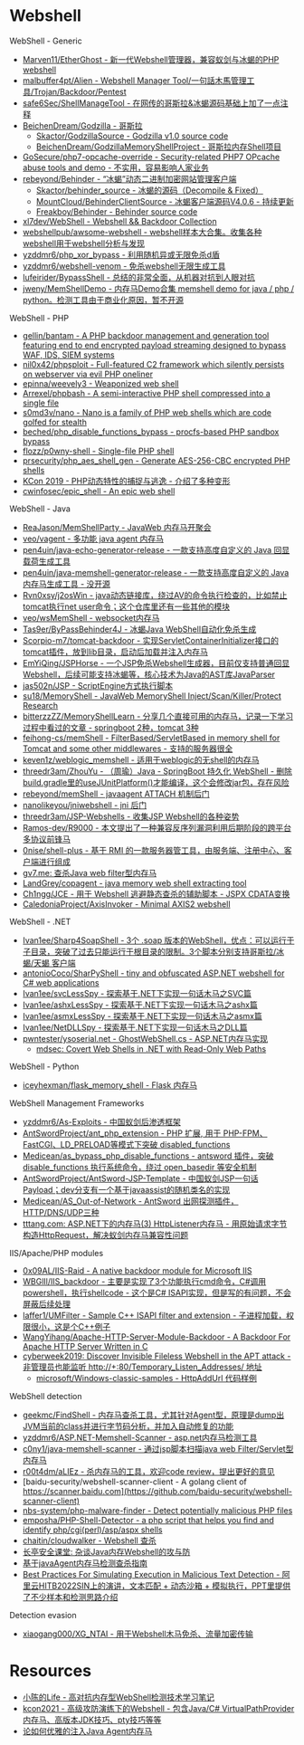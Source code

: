 # Webshell

WebShell - Generic

* [Marven11/EtherGhost - 新一代Webshell管理器，兼容蚁剑与冰蝎的PHP webshell](https://github.com/Marven11/EtherGhost)
* [malbuffer4pt/Alien - Webshell Manager Tool/一句話木馬管理工具/Trojan/Backdoor/Pentest](https://github.com/malbuffer4pt/Alien)
* [safe6Sec/ShellManageTool - 在网传的哥斯拉&冰蝎源码基础上加了一点注释](https://github.com/safe6Sec/ShellManageTool)
* [BeichenDream/Godzilla - 哥斯拉](https://github.com/BeichenDream/Godzilla)
  * [Skactor/GodzillaSource - Godzilla v1.0 source code](https://github.com/Skactor/GodzillaSource)
  * [BeichenDream/GodzillaMemoryShellProject - 哥斯拉内存Shell项目](https://github.com/BeichenDream/GodzillaMemoryShellProject)
* [GoSecure/php7-opcache-override - Security-related PHP7 OPcache abuse tools and demo - 不实用，容易影响人家业务](https://github.com/GoSecure/php7-opcache-override)
* [rebeyond/Behinder - “冰蝎”动态二进制加密网站管理客户端](https://github.com/rebeyond/Behinder)
  * [Skactor/behinder_source - 冰蝎的源码（Decompile & Fixed）](https://github.com/Skactor/behinder_source)
  * [MountCloud/BehinderClientSource - 冰蝎客户端源码V4.0.6 - 持续更新](https://github.com/MountCloud/BehinderClientSource)
  * [Freakboy/Behinder - Behinder source code](https://github.com/Freakboy/Behinder)
* [xl7dev/WebShell - Webshell && Backdoor Collection](https://github.com/xl7dev/WebShell)
* [webshellpub/awsome-webshell - webshell样本大合集。收集各种webshell用于webshell分析与发现](https://github.com/webshellpub/awsome-webshell)
* [yzddmr6/php_xor_bypass - 利用随机异或无限免杀d盾](https://github.com/yzddmr6/php_xor_bypass)
* [yzddmr6/webshell-venom - 免杀webshell无限生成工具](https://github.com/yzddmr6/webshell-venom)
* [lufeirider/BypassShell - 总结的非常全面，从机器对抗到人眼对抗](https://github.com/lufeirider/BypassShell)
* [jweny/MemShellDemo - 内存马Demo合集 memshell demo for java / php / python。检测工具由于商业化原因，暂不开源](https://github.com/jweny/MemShellDemo)

WebShell - PHP

* [gellin/bantam - A PHP backdoor management and generation tool featuring end to end encrypted payload streaming designed to bypass WAF, IDS, SIEM systems](https://github.com/gellin/bantam)
* [nil0x42/phpsploit - Full-featured C2 framework which silently persists on webserver via evil PHP oneliner](https://github.com/nil0x42/phpsploit)
* [epinna/weevely3 - Weaponized web shell](https://github.com/epinna/weevely3)
* [Arrexel/phpbash - A semi-interactive PHP shell compressed into a single file](https://github.com/Arrexel/phpbash)
* [s0md3v/nano - Nano is a family of PHP web shells which are code golfed for stealth](https://github.com/s0md3v/nano)
* [beched/php_disable_functions_bypass - procfs-based PHP sandbox bypass](https://github.com/beched/php_disable_functions_bypass)
* [flozz/p0wny-shell - Single-file PHP shell](https://github.com/flozz/p0wny-shell)
* [prsecurity/php_aes_shell_gen - Generate AES-256-CBC encrypted PHP shells](https://github.com/prsecurity/php_aes_shell_gen)
* [KCon 2019 - PHP动态特性的捕捉与逃逸 - 介绍了多种变形](https://github.com/knownsec/KCon/blob/master/2019/25%E6%97%A5/PHP%E5%8A%A8%E6%80%81%E7%89%B9%E6%80%A7%E7%9A%84%E6%8D%95%E6%8D%89%E4%B8%8E%E9%80%83%E9%80%B8.pdf)
* [cwinfosec/epic_shell - An epic web shell](https://github.com/cwinfosec/epic_shell)

WebShell - Java

* [ReaJason/MemShellParty - JavaWeb 内存马开聚会](https://github.com/ReaJason/MemShellParty)
* [veo/vagent - 多功能 java agent 内存马](https://github.com/veo/vagent)
* [pen4uin/java-echo-generator-release - 一款支持高度自定义的 Java 回显载荷生成工具](https://github.com/pen4uin/java-echo-generator-release)
* [pen4uin/java-memshell-generator-release - 一款支持高度自定义的 Java 内存马生成工具 - 没开源](https://github.com/pen4uin/java-memshell-generator-release)
* [Rvn0xsy/j2osWin - java动态链接库，绕过AV的命令执行检查的，比如禁止tomcat执行net user命令；这个仓库里还有一些其他的模块](https://github.com/Rvn0xsy/j2osWin)
* [veo/wsMemShell - websocket内存马](https://github.com/veo/wsMemShell)
* [Tas9er/ByPassBehinder4J - 冰蝎Java WebShell自动化免杀生成](https://github.com/Tas9er/ByPassBehinder4J)
* [Scorpio-m7/tomcat-backdoor - 实现ServletContainerInitializer接口的tomcat插件，放到lib目录，启动后加载并注入内存马](https://github.com/Scorpio-m7/tomcat-backdoor)
* [EmYiQing/JSPHorse - 一个JSP免杀Webshell生成器，目前仅支持普通回显Webshell，后续可能支持冰蝎等，核心技术为Java的AST库JavaParser](https://github.com/EmYiQing/JSPHorse)
* [jas502n/JSP - ScriptEngine方式执行脚本](https://github.com/jas502n/JSP)
* [su18/MemoryShell - JavaWeb MemoryShell Inject/Scan/Killer/Protect Research](https://github.com/su18/MemoryShell)
* [bitterzzZZ/MemoryShellLearn - 分享几个直接可用的内存马，记录一下学习过程中看过的文章 - springboot 2种，tomcat 3种](https://github.com/bitterzzZZ/MemoryShellLearn)
* [feihong-cs/memShell - FilterBased/ServletBased in memory shell for Tomcat and some other middlewares - 支持的服务器很全](https://github.com/feihong-cs/memShell)
* [keven1z/weblogic_memshell - 适用于weblogic的无shell的内存马](https://github.com/keven1z/weblogic_memshell)
* [threedr3am/ZhouYu - （周瑜）Java - SpringBoot 持久化 WebShell - 删除build.gradle里的useJUnitPlatform()才能编译，这个会修改jar包，存在风险](https://github.com/threedr3am/ZhouYu)
* [rebeyond/memShell - javaagent ATTACH 机制后门](https://github.com/rebeyond/memShell)
* [nanolikeyou/jniwebshell - jni 后门](https://github.com/nanolikeyou/jniwebshell)
* [threedr3am/JSP-Webshells - 收集JSP Webshell的各种姿势](https://github.com/threedr3am/JSP-Webshells)
* [Ramos-dev/R9000 - 本文提出了一种兼容反序列漏洞利用后期阶段的跨平台多协议前锋马](https://github.com/Ramos-dev/R9000)
* [0nise/shell-plus - 基于 RMI 的一款服务器管工具，由服务端、注册中心、客户端进行组成](https://github.com/0nise/shell-plus)
* [gv7.me: 查杀Java web filter型内存马](http://gv7.me/articles/2020/kill-java-web-filter-memshell/)
* [LandGrey/copagent - java memory web shell extracting tool](https://github.com/LandGrey/copagent)
* [Ch1ngg/JCE - 用于 Webshell 逃避静态查杀的辅助脚本 - JSPX CDATA变换](https://github.com/Ch1ngg/JCE)
* [CaledoniaProject/AxisInvoker - Minimal AXIS2 webshell](https://github.com/CaledoniaProject/AxisInvoker)

WebShell - .NET

* [Ivan1ee/Sharp4SoapShell - 3个 .soap 版本的WebShell，优点：可以运行于子目录，突破了过去只能运行于根目录的限制。3个脚本分别支持哥斯拉/冰蝎/天蝎 客户端](https://github.com/Ivan1ee/Sharp4SoapShell)
* [antonioCoco/SharPyShell - tiny and obfuscated ASP.NET webshell for C# web applications](https://github.com/antonioCoco/SharPyShell)
* [Ivan1ee/svcLessSpy - 探索基于.NET下实现一句话木马之SVC篇](https://github.com/Ivan1ee/svcLessSpy)
* [Ivan1ee/ashxLessSpy - 探索基于.NET下实现一句话木马之ashx篇](https://github.com/Ivan1ee/ashxLessSpy)
* [Ivan1ee/asmxLessSpy - 探索基于.NET下实现一句话木马之asmx篇](https://github.com/Ivan1ee/asmxLessSpy)
* [Ivan1ee/NetDLLSpy - 探索基于.NET下实现一句话木马之DLL篇](https://github.com/Ivan1ee/NetDLLSpy)
* [pwntester/ysoserial.net - GhostWebShell.cs - ASP.NET内存马实现](https://github.com/pwntester/ysoserial.net/blob/master/ExploitClass/GhostWebShell.cs)
  * [mdsec: Covert Web Shells in .NET with Read-Only Web Paths](https://www.mdsec.co.uk/2020/10/covert-web-shells-in-net-with-read-only-web-paths/)

WebShell - Python

* [iceyhexman/flask_memory_shell - Flask 内存马](https://github.com/iceyhexman/flask_memory_shell)

WebShell Management Frameworks

* [yzddmr6/As-Exploits - 中国蚁剑后渗透框架](https://github.com/yzddmr6/As-Exploits)
* [AntSwordProject/ant_php_extension - PHP 扩展, 用于 PHP-FPM、FastCGI、LD_PRELOAD等模式下突破 disabled_functions](https://github.com/AntSwordProject/ant_php_extension)
* [Medicean/as_bypass_php_disable_functions - antsword 插件，突破 disable_functions 执行系统命令，绕过 open_basedir 等安全机制](https://github.com/Medicean/as_bypass_php_disable_functions)
* [AntSwordProject/AntSword-JSP-Template - 中国蚁剑JSP一句话Payload；dev分支有一个基于javaassist的随机类名的实现](https://github.com/AntSwordProject/AntSword-JSP-Template)
* [Medicean/AS_Out-of-Network - AntSword 出网探测插件，HTTP/DNS/UDP三种](https://github.com/Medicean/AS_Out-of-Network)
* [tttang.com: ASP.NET下的内存马(3) HttpListener内存马 - 用原始请求字节构造HttpRequest，解决蚁剑内存马兼容性问题](https://tttang.com/archive/1451/)

IIS/Apache/PHP modules

* [0x09AL/IIS-Raid - A native backdoor module for Microsoft IIS](https://github.com/0x09AL/IIS-Raid)
* [WBGlIl/IIS_backdoor - 主要是实现了3个功能执行cmd命令，C#调用powershell，执行shellcode - 这个是C# ISAPI实现，但是写的有问题，不会屏蔽后续处理](https://github.com/WBGlIl/IIS_backdoor)
* [laffer1/UMFilter - Sample C++ ISAPI filter and extension - 子进程加载，权限很小，这是个C++例子](https://github.com/laffer1/UMFilter)
* [WangYihang/Apache-HTTP-Server-Module-Backdoor - A Backdoor For Apache HTTP Server Written in C](https://github.com/WangYihang/Apache-HTTP-Server-Module-Backdoor)
* [cyberweek2019: Discover Invisible Fileless Webshell in the APT attack - 非管理员也能监听 http://+:80/Temporary_Listen_Addresses/ 地址](https://cyberweek.ae/materials/2019/D1%20COMMSEC%20-%20Discover%20Invisible%20Fileless%20Webshell%20in%20the%20APT%20Attack%20-%20Tim%20Yeh%20%26%20Dove%20Chiu.pdf)
  * [microsoft/Windows-classic-samples - HttpAddUrl 代码样例](https://github.com/microsoft/Windows-classic-samples/blob/master/Samples/Win7Samples/netds/http/server/main.c)

WebShell detection

* [geekmc/FindShell - 内存马查杀工具，尤其针对Agent型，原理是dump出JVM当前的class并进行字节码分析，并加入自动修复的功能](https://github.com/geekmc/FindShell)
* [yzddmr6/ASP.NET-Memshell-Scanner - asp.net内存马检测工具](https://github.com/yzddmr6/ASP.NET-Memshell-Scanner)
* [c0ny1/java-memshell-scanner - 通过jsp脚本扫描java web Filter/Servlet型内存马](https://github.com/c0ny1/java-memshell-scanner)
* [r00t4dm/aLIEz - 杀内存马的工具，欢迎code review，提出更好的意见](https://github.com/r00t4dm/aLIEz)
* [baidu-security/webshell-scanner-client - A golang client of https://scanner.baidu.com](https://github.com/baidu-security/webshell-scanner-client)
* [nbs-system/php-malware-finder - Detect potentially malicious PHP files](https://github.com/nbs-system/php-malware-finder)
* [emposha/PHP-Shell-Detector - a php script that helps you find and identify php/cgi(perl)/asp/aspx shells](https://github.com/emposha/PHP-Shell-Detector)
* [chaitin/cloudwalker - Webshell 查杀](https://github.com/chaitin/cloudwalker)
* [长亭安全课堂: 杂谈Java内存Webshell的攻与防](https://mp.weixin.qq.com/s/DRbGeVOcJ8m9xo7Gin45kQ)
* [基于javaAgent内存马检测查杀指南](https://mp.weixin.qq.com/s/Whta6akjaZamc3nOY1Tvxg)
* [Best Practices For Simulating Execution in Malicious Text Detection - 阿里云HITB2022SIN上的演讲，文本匹配 + 动态沙箱 + 模拟执行，PPT里提供了不少样本和检测思路介绍](https://conference.hitb.org/hitbsecconf2022sin/materials/D2%20COMMSEC%20-%20Best%20Practices%20For%20Simulating%20Execution%20in%20Malicious%20Text%20Detection%20-%20Shuo%20Wang%20&%20Yi%20Sun.pdf)

Detection evasion

* [xiaogang000/XG_NTAI - 用于Webshell木马免杀、流量加密传输](https://github.com/xiaogang000/XG_NTAI)

# Resources

* [小陈的Life - 高对抗内存型WebShell检测技术学习笔记](https://mp.weixin.qq.com/s/lsY7ocMIQ4RVlD1ZF7nHCg)
* [kcon2021 - 高级攻防演练下的Webshell - 包含Java/C# VirtualPathProvider内存马、高版本JDK技巧、pty技巧等等](https://github.com/knownsec/KCon/blob/master/2021/%E9%AB%98%E7%BA%A7%E6%94%BB%E9%98%B2%E6%BC%94%E7%BB%83%E4%B8%8B%E7%9A%84Webshell.pdf)
* [论如何优雅的注入Java Agent内存马](https://mp.weixin.qq.com/s/xxaOsJdRE5OoRkMLkIj3Lg)
